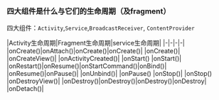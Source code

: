 ### 四大组件是什么与它们的生命周期（及fragment）
四大组件：`Activity`,`Service`,`BroadcastReceiver`, `ContentProvider`

|Activity生命周期|Fragment生命周期|service生命周期|
|-|-|-|-|
|onCreate()|onAttach()|onCreate()|onCreate()|
           |onCreate()|
           |onCreateView()|
           |onActivityCreated()|
|onStart() |onStart()|
|onRestart()|onResume()|onStartCommand()|onBind()|
|onResume()|onPause()|                  |onUnbind()|
|onPause() |onStop()|
|onStop()  |onDestroyView()|
|onDestroy()|onDestroy()|onDestroy()|onDestroy|
           |onDetach()|